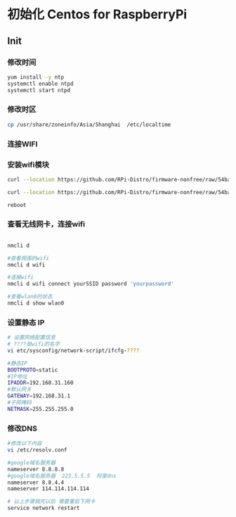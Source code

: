 # 初始化 Centos for RaspberryPi

## Init

### 修改时间

```bash
yum install -y ntp
systemctl enable ntpd
systemctl start ntpd
```

### 修改时区

```bash
cp /usr/share/zoneinfo/Asia/Shanghai  /etc/localtime
```

### 连接WIFI

### 安装wifi模块

```bash
curl --location https://github.com/RPi-Distro/firmware-nonfree/raw/54bab3d6a6d43239c71d26464e6e10e5067ffea7/brcm80211/brcm/brcmfmac43430-sdio.bin > /usr/lib/firmware/brcm/brcmfmac43430-sdio.bin

curl --location https://github.com/RPi-Distro/firmware-nonfree/raw/54bab3d6a6d43239c71d26464e6e10e5067ffea7/brcm80211/brcm/brcmfmac43430-sdio.txt > /usr/lib/firmware/brcm/brcmfmac43430-sdio.txt

reboot
```

### 查看无线网卡，连接wifi

```bash

nmcli d

#查看周围的wifi
nmcli d wifi

#连接wifi
nmcli d wifi connect yourSSID password 'yourpassword'

#查看wlan0的状态
nmcli d show wlan0

```

### 设置静态 IP

```bash
# 设置网络配置信息
# ????是wifi的名字
vi etc/sysconfig/network-script/ifcfg-????

#静态IP
BOOTPROTO=static
#IP地址
IPADDR=192.168.31.160
#默认网关
GATEWAY=192.168.31.1
#子网掩码
NETMASK=255.255.255.0

```

### 修改DNS

```bash
#修改以下内容
vi /etc/resolv.conf

#google域名服务器
nameserver 8.8.8.8
#google域名服务器  223.5.5.5  阿里dns
nameserver 8.8.4.4
nameserver 114.114.114.114

# 以上步骤搞完以后 需要重启下网卡
service network restart
```
